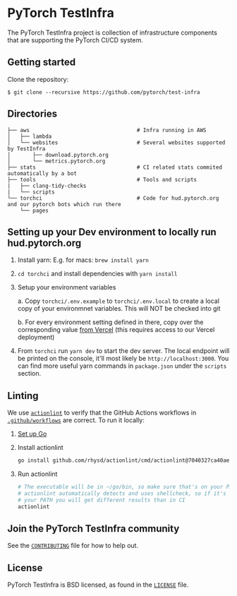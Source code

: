 # PyTorch TestInfra

The PyTorch TestInfra project is collection of infrastructure components that are
supporting the PyTorch CI/CD system.

## Getting started

Clone the repository:

```shell
$ git clone --recursive https://github.com/pytorch/test-infra
```

## Directories

```
├── aws                                  # Infra running in AWS
│   ├── lambda
│   └── websites                         # Several websites supported by TestInfra
│       ├── download.pytorch.org
│       └── metrics.pytorch.org
├── stats                                # CI related stats commited automatically by a bot
├── tools                                # Tools and scripts
|   ├── clang-tidy-checks
|   └── scripts
└── torchci                              # Code for hud.pytorch.org and our pytorch bots which run there   
    └── pages 
```

## Setting up your Dev environment to locally run hud.pytorch.org
1. Install yarn:
    E.g. for macs: `brew install yarn`
2. `cd torchci` and install dependencies with `yarn install`
2. Setup your environment variables

    a. Copy `torchci/.env.example` to `torchci/.env.local` to create a local copy of your environmnet variables. This will NOT be checked into git

    b. For every environment setting defined in there, copy over the corresponding value [from Vercel](https://vercel.com/torchci/torchci/settings/environment-variables) (this requires access to our Vercel deployment)
    
3. From `torchci` run `yarn dev` to start the dev server. The local endpoint will be printed on the console, it'll most likely be `http://localhost:3000`. You can find more useful yarn commands in `package.json` under the `scripts` section.

## Linting

We use [`actionlint`](https://github.com/rhysd/actionlint) to verify that the GitHub Actions workflows in [`.github/workflows`](github/workflows) are correct. To run it locally:

1. [Set up Go](https://golang.org/doc/install)
2. Install actionlint

    ```bash
    go install github.com/rhysd/actionlint/cmd/actionlint@7040327ca40aefd92888871131adc30c7d9c1b6d
    ```
3. Run actionlint

    ```bash
    # The executable will be in ~/go/bin, so make sure that's on your PATH
    # actionlint automatically detects and uses shellcheck, so if it's not in
    # your PATH you will get different results than in CI
    actionlint
    ```

## Join the PyTorch TestInfra community
See the [`CONTRIBUTING`](CONTRIBUTING.md) file for how to help out.

## License
PyTorch TestInfra is BSD licensed, as found in the [`LICENSE`](LICENSE) file.
